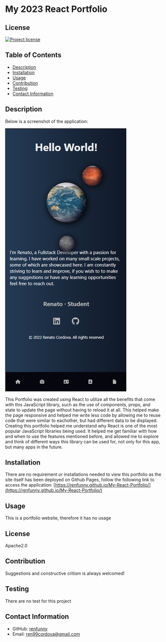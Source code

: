 # My 2023 React Portfolio

## License

[![Project license](https://img.shields.io/badge/license-Apache2.0-green)](https://opensource.org/licenses/Apache-2.0)

## Table of Contents

- [Description](#description)
- [Installation](#installation)
- [Usage](#usage)
- [Contribution](#contribution)
- [Testing](#testing)
- [Contact Information](#contact-information)

## Description

Below is a screenshot of the application:

![main menu of portfolio website](/src/images/Screenshot.png)

This Portfolio was created using React to utilize all the benefits that come with this JavaScript library, such as the use of components, props, and state to update the page without having to reload it at all. This helped make the page responsive and helped me write less code by allowing me to reuse code that were similar to eachother, but had different data to be displayed. Creating this portfolio helped me understand why React is one of the most popular JavaScript libraries being used. It helped me get familiar with how and when to use the features mentioned before, and allowed me to explore and think of different ways this library can be used for, not only for this app, but many apps in the future.

## Installation

There are no requirement or installations needed to view this portfolio as the site itself has been deployed on Github Pages, follow the following link to access the application: [https://renfunny.github.io/My-React-Portfolio/](https://renfunny.github.io/My-React-Portfolio/)

## Usage

This is a portfolio website, therefore it has no usage

## License

Apache2.0

## Contribution

Suggestions and constructive critism is always welcomed!

## Testing

There are no test for this project

## Contact Information

- GitHub: [renfunny](https://github.com/renfunny)
- Email: [ren99cordova@gmail.com](mailto:ren99cordova@gmail.com)
